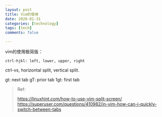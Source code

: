 ```yaml
---
layout: post
title: Vim的使用
date: 2020-01-31
categories: [technology]
tags: [tech]
comments: false

---
```




vim的使用极简版：



```
ctrl-hjkl: left, lower, upper, right
```





ctrl-vs, horizontal split, vertical split. 

gt: next tab
gT: prior tab
1gt: first tab





>  Ref:
>
> https://linuxhint.com/how-to-use-vim-split-screen/
> https://superuser.com/questions/410982/in-vim-how-can-i-quickly-switch-between-tabs